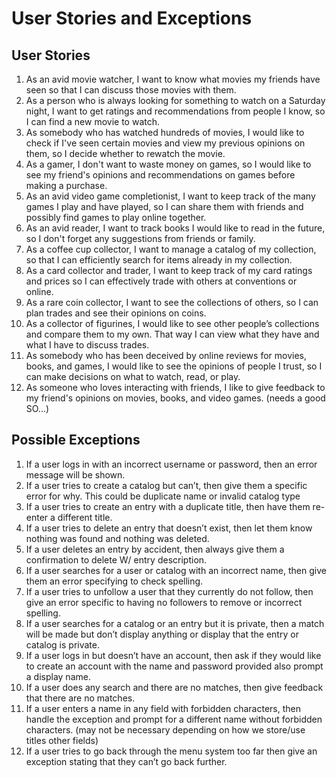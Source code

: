 # User Stories and Exceptions
## User Stories
1. As an avid movie watcher, I want to know what movies my friends have seen so that I can discuss those movies with them.
2. As a person who is always looking for something to watch on a Saturday night, I want to get ratings and recommendations from people I know, so I can find a new movie to watch.
3. As somebody who has watched hundreds of movies, I would like to check if I've seen certain movies and view my previous opinions on them, so I decide whether to rewatch the movie.
4. As a gamer, I don't want to waste money on games, so I would like to see my friend's opinions and recommendations on games before making a purchase.
5. As an avid video game completionist, I want to keep track of the many games I play and have played, so I can share them with friends and possibly find games to play online together.
6. As an avid reader, I want to track books I would like to read in the future, so I don't forget any suggestions from friends or family.
7. As a coffee cup collector, I want to manage a catalog of my collection, so that I can efficiently search for items already in my collection.
8. As a card collector and trader, I want to keep track of my card ratings and prices so I can effectively trade with others at conventions or online.
9. As a rare coin collector, I want to see the collections of others, so I can plan trades and see their opinions on coins.
10. As a collector of figurines, I would like to see other people’s collections and compare them to my own. That way I can view what they have and what I have to discuss trades.
11. As somebody who has been deceived by online reviews for movies, books, and games, I would like to see the opinions of people I trust, so I can make decisions on what to watch, read, or play.
12. As someone who loves interacting with friends, I like to give feedback to my friend's opinions on movies, books, and video games. (needs a good SO...)

## Possible Exceptions
1. If a user logs in with an incorrect username or password, then an error message will be shown.
2. If a user tries to create a catalog but can’t, then give them a specific error for why. This could be duplicate name or invalid catalog type
3. If a user tries to create an entry with a duplicate title, then have them re-enter a different title.
4. If a user tries to delete an entry that doesn’t exist, then let them know nothing was found and nothing was deleted.
5. If a user deletes an entry by accident, then always give them a confirmation to delete W/ entry description.
6. If a user searches for a user or catalog with an incorrect name, then give them an error specifying to check spelling.
7. If a user tries to unfollow a user that they currently do not follow, then give an error specific to having no followers to remove or incorrect spelling.
8. If a user searches for a catalog or an entry but it is private, then a match will be made but don’t display anything or display that the entry or catalog is private.
9. If a user logs in but doesn’t have an account, then ask if they would like to create an account with the name and password provided also prompt a display name.
10. If a user does any search and there are no matches, then give feedback that there are no matches.
11. If a user enters a name in any field with forbidden characters, then handle the exception and prompt for a different name without forbidden characters. (may not be necessary depending on how we store/use titles other fields)
12. If a user tries to go back through the menu system too far then give an exception stating that they can’t go back further.
